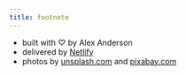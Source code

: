 ```yaml
---
title: footnote
---
```


- built with ♡ by Alex Anderson
- delivered by [Netlify](https://www.netlify.com/)
- photos by [unsplash.com](https://unsplash.com) and [pixabay.com](https://pixabay.com)
